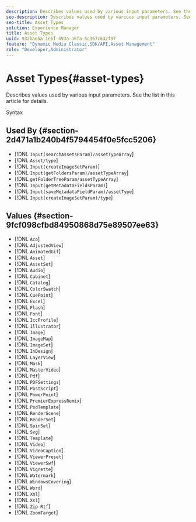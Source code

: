 ```yaml
---
description: Describes values used by various input parameters. See the list in this article for details.
seo-description: Describes values used by various input parameters. See the list in this article for details.
seo-title: Asset Types
solution: Experience Manager
title: Asset Types
uuid: 932bae5a-1e5f-493a-a6fa-5c367c632f97
feature: "Dynamic Media Classic,SDK/API,Asset Management"
role: "Developer,Administrator"
---
```


# Asset Types{#asset-types}

Describes values used by various input parameters. See the list in this article for details.

 Syntax 

## Used By {#section-2d471a1b240b4f5794454f0e5fcc5206}

* [!DNL `Input(searchAssetsParam)/assetTypeArray`] 
* [!DNL `Asset/type`] 
* [!DNL `Input(createImageSetParam)`] 
* [!DNL `Input(getFoldersParam)/assetTypeArray`] 
* [!DNL `getFolderTreeParam/assetTypeArray`] 
* [!DNL `Input(getMetadataFieldsParam)`] 
* [!DNL `Input(saveMetadataFieldParam)/assetType`] 
* [!DNL `Input(createImageSetParam)/type`]

## Values {#section-9fcf098cfbd84950868d75e89507ee63}

* [!DNL `Aco`] 
* [!DNL `AdjustedView`] 
* [!DNL `AnimatedGif`] 
* [!DNL `Asset`] 
* [!DNL `AssetSet`] 
* [!DNL `Audio`] 
* [!DNL `Cabinet`] 
* [!DNL `Catalog`] 
* [!DNL `ColorSwatch`] 
* [!DNL `CuePoint`] 
* [!DNL `Excel`] 
* [!DNL `Flash`] 
* [!DNL `Font`] 
* [!DNL `IccProfile`] 
* [!DNL `Illustrator`] 
* [!DNL `Image`] 
* [!DNL `ImageMap`] 
* [!DNL `ImageSet`] 
* [!DNL `InDesign`] 
* [!DNL `LayerView`] 
* [!DNL `Mask`] 
* [!DNL `MasterVideo`] 
* [!DNL `Pdf`]
* [!DNL `PDFSettings`] 
* [!DNL `PostScript`] 
* [!DNL `PowerPoint`] 
* [!DNL `PremierExpressRemix`] 
* [!DNL `PsdTemplate`] 
* [!DNL `RenderScene`] 
* [!DNL `RenderSet`] 
* [!DNL `SpinSet`] 
* [!DNL `Svg`] 
* [!DNL `Template`] 
* [!DNL `Video`] 
* [!DNL `VideoCaption`] 
* [!DNL `ViewerPreset`] 
* [!DNL `ViewerSwf`] 
* [!DNL `Vignette`] 
* [!DNL `Watermark`] 
* [!DNL `WindowsCovering`] 
* [!DNL `Word`] 
* [!DNL `Xml`] 
* [!DNL `Xsl`] 
* [!DNL `Zip Rtf`]
* [!DNL `ZoomTarget`]

